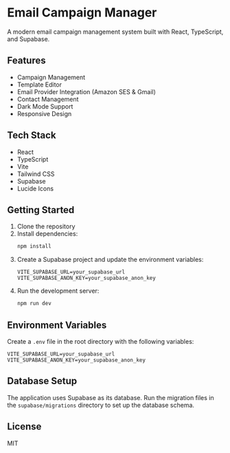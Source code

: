 # Email Campaign Manager

A modern email campaign management system built with React, TypeScript, and Supabase.

## Features

- Campaign Management
- Template Editor
- Email Provider Integration (Amazon SES & Gmail)
- Contact Management
- Dark Mode Support
- Responsive Design

## Tech Stack

- React
- TypeScript
- Vite
- Tailwind CSS
- Supabase
- Lucide Icons

## Getting Started

1. Clone the repository
2. Install dependencies:
   ```bash
   npm install
   ```
3. Create a Supabase project and update the environment variables:
   ```env
   VITE_SUPABASE_URL=your_supabase_url
   VITE_SUPABASE_ANON_KEY=your_supabase_anon_key
   ```
4. Run the development server:
   ```bash
   npm run dev
   ```

## Environment Variables

Create a `.env` file in the root directory with the following variables:

```env
VITE_SUPABASE_URL=your_supabase_url
VITE_SUPABASE_ANON_KEY=your_supabase_anon_key
```

## Database Setup

The application uses Supabase as its database. Run the migration files in the `supabase/migrations` directory to set up the database schema.

## License

MIT
